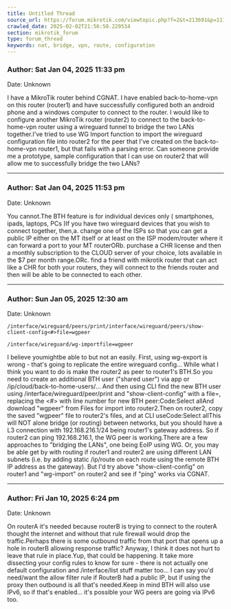 ```yaml
---
title: Untitled Thread
source_url: https://forum.mikrotik.com/viewtopic.php?f=2&t=213691&p=1118434&amp;sid=3b77a3334c914448dbbc02bfdff4c3aa#p1118434
crawled_date: 2025-02-02T21:56:50.229534
section: mikrotik_forum
type: forum_thread
keywords: nat, bridge, vpn, route, configuration
---
```


### Author: Sat Jan 04, 2025 11:33 pm
Date: Unknown

I have a MikroTik router behind CGNAT. I have enabled back-to-home-vpn on this router (router1) and have successfully configured both an android phone and a windows computer to connect to the router. I would like to configure another MikroTik router (router2) to connect to the back-to-home-vpn router using a wireguard tunnel to bridge the two LANs together.I've tried to use WG Import function to import the wireguard configuration file into router2 for the peer that I've created on the back-to-home-vpn router1, but that fails with a parsing error. Can someone provide me a prototype, sample configuration that I can use on router2 that will allow me to successfully bridge the two LANs?


---
### Author: Sat Jan 04, 2025 11:53 pm
Date: Unknown

You cannot.The BTH feature is for individual devices only  ( smartphones, ipads, laptops, PCs )If you have two wireguard devices that you wish to connect together, then,a. change one of the ISPs so that you can get a public IP either on the MT itself or at least on the ISP modem/router  where it can forward a port to your MT routerORb.  purchase a CHR license and then a monthly subscription to the CLOUD server of your choice, lots available in the $7 per month range.ORc.  find a friend with mikrotik router that can act like a CHR for both your routers,  they will connect to the friends router and then will be able to be connected to each other.


---
### Author: Sun Jan 05, 2025 12:30 am
Date: Unknown

```
/interface/wireguard/peers/print/interface/wireguard/peers/show-client-config<#>file=wgpeer
```

```
/interface/wireguard/wg-importfile=wgpeer
```

I believe youmightbe able to but not an easily.   First, using wg-export is wrong - that's going to replicate the entire wireguard config...  While what I think you want to do is make the router2 as peer to router1's BTH.So you need to create an additional BTH user ("shared user") via app or /ip/cloud/back-to-home-users/...  And then using CLI find the new BTH user using /interface/wireguard/peer/print and "show-client-config" with a file=, replacing the <#> with line number for new BTH peer:Code:Select allAnd download "wgpeer" from Files for import into router2.Then on router2, copy the saved "wgpeer" file to router2's files, and at CLI useCode:Select allThis will NOT alone bridge (or routing) between networks, but you should have a L3 connection with 192.168.216.1/24 being router1's gateway address.  So if router2 can ping 192.168.216.1, the WG peer is working.There are a few approaches to "bridging the LANs", one being EoIP using WG.  Or, you may be able get by with routing if router1 and router2 are using different LAN subnets (i.e. by adding static /ip/route on each route using the remote BTH IP address as the gateway).  But I'd try above "show-client-config" on router1 and "wg-import" on router2 and see if "ping" works via CGNAT.


---
### Author: Fri Jan 10, 2025 6:24 pm
Date: Unknown

On routerA it's needed because routerB is trying to connect to the routerA thought the internet and without that rule firewall would drop the traffic.Perhaps there is some outbound traffic from that port that opens up a hole in routerB allowing response traffic? Anyway, I think it does not hurt to leave that rule in place.Yup, that could be happening.  It take more dissecting your config rules to know for sure - there is not actually one default configuration and /interface/list stuff matter too...  I can say you'd need/want the allow filter rule if RouterB had a public IP, but if using the proxy then outbound is all that's needed.Keep in mind BTH will also use IPv6, so if that's enabled... it's possible your WG peers are going via IPv6 too.

